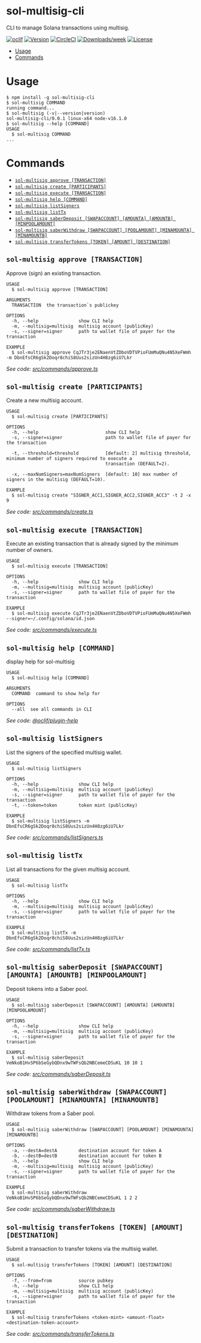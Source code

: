 sol-multisig-cli
================

CLI to manage Solana transactions using multisig.

[![oclif](https://img.shields.io/badge/cli-oclif-brightgreen.svg)](https://oclif.io)
[![Version](https://img.shields.io/npm/v/sol-multisig-cli.svg)](https://npmjs.org/package/sol-multisig-cli)
[![CircleCI](https://circleci.com/gh/keyko-io/solana-multisig-cli/tree/master.svg?style=shield)](https://circleci.com/gh/keyko-io/solana-multisig-cli/tree/master)
[![Downloads/week](https://img.shields.io/npm/dw/sol-multisig-cli.svg)](https://npmjs.org/package/sol-multisig-cli)
[![License](https://img.shields.io/npm/l/sol-multisig-cli.svg)](https://github.com/keyko-io/solana-multisig-cli/blob/master/package.json)

<!-- toc -->
* [Usage](#usage)
* [Commands](#commands)
<!-- tocstop -->
# Usage
<!-- usage -->
```sh-session
$ npm install -g sol-multisig-cli
$ sol-multisig COMMAND
running command...
$ sol-multisig (-v|--version|version)
sol-multisig-cli/0.0.1 linux-x64 node-v16.1.0
$ sol-multisig --help [COMMAND]
USAGE
  $ sol-multisig COMMAND
...
```
<!-- usagestop -->
# Commands
<!-- commands -->
* [`sol-multisig approve [TRANSACTION]`](#sol-multisig-approve-transaction)
* [`sol-multisig create [PARTICIPANTS]`](#sol-multisig-create-participants)
* [`sol-multisig execute [TRANSACTION]`](#sol-multisig-execute-transaction)
* [`sol-multisig help [COMMAND]`](#sol-multisig-help-command)
* [`sol-multisig listSigners`](#sol-multisig-listsigners)
* [`sol-multisig listTx`](#sol-multisig-listtx)
* [`sol-multisig saberDeposit [SWAPACCOUNT] [AMOUNTA] [AMOUNTB] [MINPOOLAMOUNT]`](#sol-multisig-saberdeposit-swapaccount-amounta-amountb-minpoolamount)
* [`sol-multisig saberWithdraw [SWAPACCOUNT] [POOLAMOUNT] [MINAMOUNTA] [MINAMOUNTB]`](#sol-multisig-saberwithdraw-swapaccount-poolamount-minamounta-minamountb)
* [`sol-multisig transferTokens [TOKEN] [AMOUNT] [DESTINATION]`](#sol-multisig-transfertokens-token-amount-destination)

## `sol-multisig approve [TRANSACTION]`

Approve (sign) an existing transaction.

```
USAGE
  $ sol-multisig approve [TRANSACTION]

ARGUMENTS
  TRANSACTION  the transaction`s publickey

OPTIONS
  -h, --help               show CLI help
  -m, --multisig=multisig  multisig account (publicKey)
  -s, --signer=signer      path to wallet file of payer for the transaction

EXAMPLE
  $ sol-multisig approve CqJTr3je2ENaenVtZDboVDTVPioFUmMuQNu4N5XeFWmh -m DbnEfsCR6gSk2Doqr8chiS8Uus2sizUn4H8zg6iU7Lkr
```

_See code: [src/commands/approve.ts](https://github.com/keyko-io/solana-multisig-cli/blob/v0.0.1/src/commands/approve.ts)_

## `sol-multisig create [PARTICIPANTS]`

Create a new multisig account.

```
USAGE
  $ sol-multisig create [PARTICIPANTS]

OPTIONS
  -h, --help                         show CLI help
  -s, --signer=signer                path to wallet file of payer for the transaction

  -t, --threshold=threshold          [default: 2] multisig threshold, minimum number of signers required to execute a
                                     transaction (DEFAULT=2).

  -x, --maxNumSigners=maxNumSigners  [default: 10] max number of signers in the multisig (DEFAULT=10).

EXAMPLE
  $ sol-multisig create "SIGNER_ACC1,SIGNER_ACC2,SIGNER_ACC3" -t 2 -x 9
```

_See code: [src/commands/create.ts](https://github.com/keyko-io/solana-multisig-cli/blob/v0.0.1/src/commands/create.ts)_

## `sol-multisig execute [TRANSACTION]`

Execute an existing transaction that is already signed by the minimum number of owners.

```
USAGE
  $ sol-multisig execute [TRANSACTION]

OPTIONS
  -h, --help               show CLI help
  -m, --multisig=multisig  multisig account (publicKey)
  -s, --signer=signer      path to wallet file of payer for the transaction

EXAMPLE
  $ sol-multisig execute CqJTr3je2ENaenVtZDboVDTVPioFUmMuQNu4N5XeFWmh --signer=~/.config/solana/id.json
```

_See code: [src/commands/execute.ts](https://github.com/keyko-io/solana-multisig-cli/blob/v0.0.1/src/commands/execute.ts)_

## `sol-multisig help [COMMAND]`

display help for sol-multisig

```
USAGE
  $ sol-multisig help [COMMAND]

ARGUMENTS
  COMMAND  command to show help for

OPTIONS
  --all  see all commands in CLI
```

_See code: [@oclif/plugin-help](https://github.com/oclif/plugin-help/blob/v3.3.1/src/commands/help.ts)_

## `sol-multisig listSigners`

List the signers of the specified multisig wallet.

```
USAGE
  $ sol-multisig listSigners

OPTIONS
  -h, --help               show CLI help
  -m, --multisig=multisig  multisig account (publicKey)
  -s, --signer=signer      path to wallet file of payer for the transaction
  -t, --token=token        token mint (publicKey)

EXAMPLE
  $ sol-multisig listSigners -m DbnEfsCR6gSk2Doqr8chiS8Uus2sizUn4H8zg6iU7Lkr
```

_See code: [src/commands/listSigners.ts](https://github.com/keyko-io/solana-multisig-cli/blob/v0.0.1/src/commands/listSigners.ts)_

## `sol-multisig listTx`

List all transactions for the given multisig account.

```
USAGE
  $ sol-multisig listTx

OPTIONS
  -h, --help               show CLI help
  -m, --multisig=multisig  multisig account (publicKey)
  -s, --signer=signer      path to wallet file of payer for the transaction

EXAMPLE
  $ sol-multisig listTx -m DbnEfsCR6gSk2Doqr8chiS8Uus2sizUn4H8zg6iU7Lkr
```

_See code: [src/commands/listTx.ts](https://github.com/keyko-io/solana-multisig-cli/blob/v0.0.1/src/commands/listTx.ts)_

## `sol-multisig saberDeposit [SWAPACCOUNT] [AMOUNTA] [AMOUNTB] [MINPOOLAMOUNT]`

Deposit tokens into a Saber pool.

```
USAGE
  $ sol-multisig saberDeposit [SWAPACCOUNT] [AMOUNTA] [AMOUNTB] [MINPOOLAMOUNT]

OPTIONS
  -h, --help               show CLI help
  -m, --multisig=multisig  multisig account (publicKey)
  -s, --signer=signer      path to wallet file of payer for the transaction

EXAMPLE
  $ sol-multisig saberDeposit VeNkoB1HvSP6bSeGybQDnx9wTWFsQb2NBCemeCDSuKL 10 10 1
```

_See code: [src/commands/saberDeposit.ts](https://github.com/keyko-io/solana-multisig-cli/blob/v0.0.1/src/commands/saberDeposit.ts)_

## `sol-multisig saberWithdraw [SWAPACCOUNT] [POOLAMOUNT] [MINAMOUNTA] [MINAMOUNTB]`

Withdraw tokens from a Saber pool.

```
USAGE
  $ sol-multisig saberWithdraw [SWAPACCOUNT] [POOLAMOUNT] [MINAMOUNTA] [MINAMOUNTB]

OPTIONS
  -a, --destA=destA        destination account for token A
  -b, --destB=destB        destination account for token B
  -h, --help               show CLI help
  -m, --multisig=multisig  multisig account (publicKey)
  -s, --signer=signer      path to wallet file of payer for the transaction

EXAMPLE
  $ sol-multisig saberWithdraw VeNkoB1HvSP6bSeGybQDnx9wTWFsQb2NBCemeCDSuKL 1 2 2
```

_See code: [src/commands/saberWithdraw.ts](https://github.com/keyko-io/solana-multisig-cli/blob/v0.0.1/src/commands/saberWithdraw.ts)_

## `sol-multisig transferTokens [TOKEN] [AMOUNT] [DESTINATION]`

Submit a transaction to transfer tokens via the multisig wallet.

```
USAGE
  $ sol-multisig transferTokens [TOKEN] [AMOUNT] [DESTINATION]

OPTIONS
  -f, --from=from          source pubkey
  -h, --help               show CLI help
  -m, --multisig=multisig  multisig account (publicKey)
  -s, --signer=signer      path to wallet file of payer for the transaction

EXAMPLE
  $ sol-multisig transferTokens <token-mint> <amount-float> <destination-token-account>
```

_See code: [src/commands/transferTokens.ts](https://github.com/keyko-io/solana-multisig-cli/blob/v0.0.1/src/commands/transferTokens.ts)_
<!-- commandsstop -->
